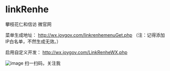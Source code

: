 # linkRenhe
攀枝花仁和信访 微官网

菜单生成地址： http://wx.joygov.com/linkrenhemenuGet.php
（注：记得添加IP白名单，不然生成无效。）

启用自定义开发： http://wx.joygov.com/LinkRenheWX.php

![image](http://github.com/nangongxixi/linkRenhe/public/home/img/ewm.jpg)
扫一扫码，关注我